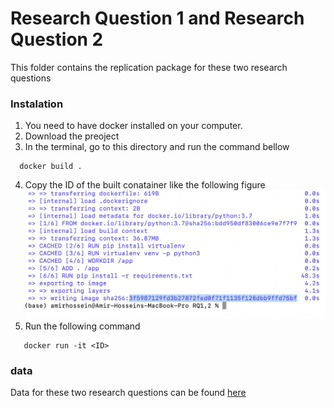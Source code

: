 # Research Question 1 and Research Question 2

This folder contains the replication package for these two research questions

### Instalation

1. You need to have docker installed on your computer.
2. Download the preoject
3. In the terminal, go to this directory and run the command bellow

```
  docker build .

```

4. Copy the ID of the built conatainer like the following figure
   ![Image description](https://github.com/CESEL/BatchBuilderResearch/blob/master/RQ1%2C2/container_id.png)
5. Run the following command

```
   docker run -it <ID>

```

### data

Data for these two research questions can be found [here](https://github.com/CESEL/BatchBuilderResearch/tree/master/RQ1%2C2/data)

